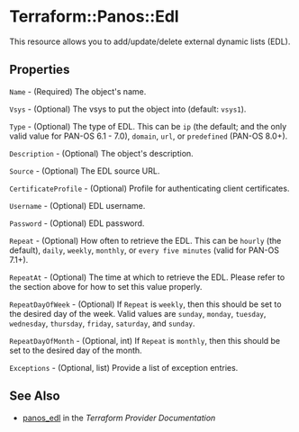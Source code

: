 # Terraform::Panos::Edl

This resource allows you to add/update/delete external dynamic lists (EDL).

## Properties

`Name` - (Required) The object's name.

`Vsys` - (Optional) The vsys to put the object into (default: `vsys1`).

`Type` - (Optional) The type of EDL.  This can be `ip` (the default; and the only valid value for PAN-OS 6.1 - 7.0), `domain`, `url`, or `predefined` (PAN-OS 8.0+).

`Description` - (Optional) The object's description.

`Source` - (Optional) The EDL source URL.

`CertificateProfile` - (Optional) Profile for authenticating client certificates.

`Username` - (Optional) EDL username.

`Password` - (Optional) EDL password.

`Repeat` - (Optional) How often to retrieve the EDL.  This can be `hourly` (the default), `daily`, `weekly`, `monthly`, or `every five minutes` (valid for PAN-OS 7.1+).

`RepeatAt` - (Optional) The time at which to retrieve the EDL.  Please refer to the section above for how to set this value properly.

`RepeatDayOfWeek` - (Optional) If `Repeat` is `weekly`, then this should be set to the desired day of the week.  Valid values are `sunday`, `monday`, `tuesday`, `wednesday`, `thursday`, `friday`, `saturday`, and `sunday`.

`RepeatDayOfMonth` - (Optional, int) If `Repeat` is `monthly`, then this should be set to the desired day of the month.

`Exceptions` - (Optional, list) Provide a list of exception entries.


## See Also

* [panos_edl](https://www.terraform.io/docs/providers/panos/r/edl.html) in the _Terraform Provider Documentation_